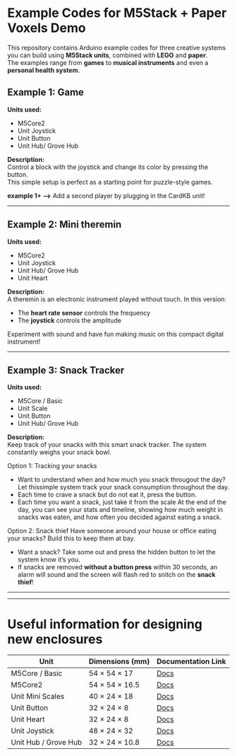 # Example Codes for M5Stack + Paper Voxels Demo  
This repository contains Arduino example codes for three creative systems you can build using **M5Stack units**, combined with **LEGO** and **paper**.  
The examples range from **games** to **musical instruments** and even a **personal health system**.  

## Example 1: Game 
**Units used:**  
- M5Core2  
- Unit Joystick  
- Unit Button  
- Unit Hub/ Grove Hub  

**Description:**  
Control a block with the joystick and change its color by pressing the button.  
This simple setup is perfect as a starting point for puzzle-style games.  

**example 1+ -->** Add a second player by plugging in the CardKB unit!  

---
## Example 2: Mini theremin  
**Units used:**  
- M5Core2  
- Unit Joystick
- Unit Hub/ Grove Hub  
- Unit Heart  

**Description:**  
A theremin is an electronic instrument played without touch. In this version:  
- The **heart rate sensor** controls the frequency  
- The **joystick** controls the amplitude  

Experiment with sound and have fun making music on this compact digital instrument!  

---
## Example 3: Snack Tracker  
**Units used:**  
- M5Core / Basic 
- Unit Scale  
- Unit Button
- Unit Hub/ Grove Hub  

**Description:**  
Keep track of your snacks with this smart snack tracker. The system constantly weighs your snack bowl.  

Option 1: Tracking your snacks
- Want to understand when and how much you snack througout the day? Let thissimple system track your snack consumption throughout the day.
- Each time to crave a snack but do not eat it, press the button.
- Each time you want a snack, just take it from the scale
At the end of the day, you can see your stats and timeline, showing how much weight in snacks was eaten, and how often you decided against eating a snack. 

Option 2: Snack thief
Have someone around your house or office eating your snacks? Build this to keep them at bay. 
- Want a snack? Take some out and press the hidden button to let the system know it’s you.  
- If snacks are removed **without a button press** within 30 seconds, an alarm will sound and the screen will flash red to snitch on the **snack thief**!  

---
---
# Useful information for designing new enclosures

| Unit                     | Dimensions (mm)     | Documentation Link |
|--------------------------|---------------------|--------------------|
| M5Core / Basic           | 54 × 54 × 17        | [Docs](https://docs.m5stack.com/en/core/basic) |
| M5Core2                  | 54 × 54 × 16.5      | [Docs](https://docs.m5stack.com/en/core/core2) |
| Unit Mini Scales         | 40 × 24 × 18        | [Docs](https://docs.m5stack.com/en/unit/Unit-Mini%20Scales) |
| Unit Button              | 32 × 24 × 8         | [Docs](https://docs.m5stack.com/en/unit/button) |
| Unit Heart               | 32 × 24 × 8         | [Docs](https://docs.m5stack.com/en/unit/heart) |
| Unit Joystick            | 48 × 24 × 32        | [Docs](https://docs.m5stack.com/en/unit/joystick_1.1) |
| Unit Hub / Grove Hub     | 32 × 24 × 10.8      | [Docs](https://docs.m5stack.com/en/unit/hub) |


